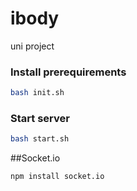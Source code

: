 # ibody
uni project


### Install prerequirements

```bash
bash init.sh
```

### Start server

```bash
bash start.sh
```

##Socket.io

```socket
npm install socket.io
```
